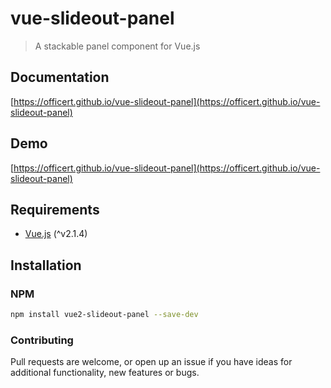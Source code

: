 # vue-slideout-panel
> A stackable panel component for Vue.js

## Documentation
[https://officert.github.io/vue-slideout-panel](https://officert.github.io/vue-slideout-panel)

## Demo

[https://officert.github.io/vue-slideout-panel](https://officert.github.io/vue-slideout-panel)

## Requirements
* [Vue.js](http://vuejs.org/) (^v2.1.4)

## Installation

### NPM

```bash
npm install vue2-slideout-panel --save-dev
```

### Contributing

Pull requests are welcome, or open up an issue if you have ideas for additional functionality, new features or bugs.
